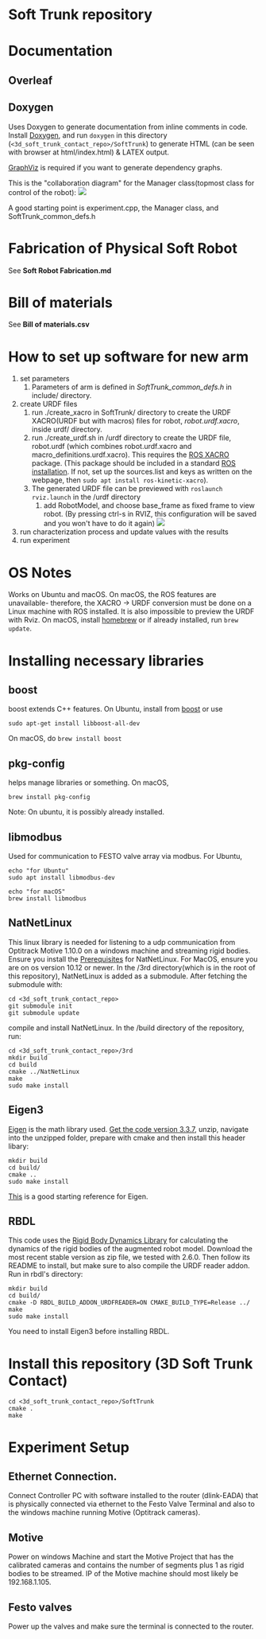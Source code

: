 # Soft Trunk repository
# Documentation
## Overleaf
## Doxygen
Uses Doxygen to generate documentation from inline comments in code.
Install [Doxygen](http://www.doxygen.nl), and run `doxygen` in this directory (`<3d_soft_trunk_contact_repo>/SoftTrunk`) to generate HTML (can be seen with browser at html/index.html) & LATEX output.
 
[GraphViz](https://www.graphviz.org/download/) is required if you want to generate dependency graphs. 

This is the "collaboration diagram" for the Manager class(topmost class for control of the robot):
![](./img/collaboration_diagram.png)

A good starting point is experiment.cpp, the Manager class, and SoftTrunk_common_defs.h

# Fabrication of Physical Soft Robot
See **Soft Robot Fabrication.md**

# Bill of materials
See **Bill of materials.csv**

# How to set up software for new arm
1. set parameters
    1. Parameters of arm is defined in *SoftTrunk_common_defs.h* in include/ directory.
1. create URDF files
    1. run ./create_xacro in SoftTrunk/ directory to create the URDF XACRO(URDF but with macros) files for robot, *robot.urdf.xacro*, inside urdf/ directory.
    1. run ./create_urdf.sh in /urdf directory to create the URDF file, robot.urdf (which combines robot.urdf.xacro and macro_definitions.urdf.xacro). 
    This requires the [ROS XACRO](http://wiki.ros.org/xacro) package. (This package should be included in a standard [ROS installation](http://wiki.ros.org/kinetic/Installation/Ubuntu). If not, set up the sources.list and keys as written on the webpage, then `sudo apt install ros-kinetic-xacro`).
    1. The generated URDF file can be previewed with `roslaunch rviz.launch` in the /urdf directory
        1. add RobotModel, and choose base_frame as fixed frame to view robot. (By pressing ctrl-s in RVIZ, this configuration will be saved and you won't have to do it again)
        ![](./img/rviz.png)
1. run characterization process and update values with the results
1. run experiment

# OS Notes
Works on Ubuntu and macOS. On macOS, the ROS features are unavailable- therefore, the XACRO -> URDF conversion must be done on a Linux machine with ROS installed. It is also impossible to preview the URDF with Rviz.
On macOS, install [homebrew](https://brew.sh/) or if already installed, run `brew update`.

# Installing necessary libraries
## boost
boost extends C++ features. On Ubuntu, install from [boost](https://www.boost.org/) or use 
```
sudo apt-get install libboost-all-dev
```

On macOS, do `brew install boost`

## pkg-config
helps manage libraries or something. On macOS,
```
brew install pkg-config
```
Note: On ubuntu, it is possibly already installed.

## libmodbus
Used for communication to FESTO valve array via modbus. For Ubuntu, 
```
echo "for Ubuntu"
sudo apt install libmodbus-dev

echo "for macOS"
brew install libmodbus
```

## NatNetLinux
This linux library is needed for listening to a udp communication from Optitrack Motive 1.10.0 on a windows machine and streaming rigid bodies. Ensure you install the [Prerequisites](https://github.com/rocketman768/NatNetLinux) for NatNetLinux.
For MacOS, ensure you are on os version 10.12 or newer.
In the /3rd directory(which is in the root of this repository), NatNetLinux is added as a submodule. After fetching the submodule with:
```
cd <3d_soft_trunk_contact_repo>
git submodule init
git submodule update
```
compile and install NatNetLinux. In the /build directory of the repository, run:
```
cd <3d_soft_trunk_contact_repo>/3rd
mkdir build
cd build
cmake ../NatNetLinux
make
sudo make install
```
## Eigen3
[Eigen](http://eigen.tuxfamily.org/index.php?title=Main_Page) is the math library used.
[Get the code version 3.3.7](http://bitbucket.org/eigen/eigen/get/3.3.7.zip), unzip, navigate into the unzipped folder, prepare with cmake and then install this header libary:
```
mkdir build
cd build/
cmake ..
sudo make install
```
[This](https://eigen.tuxfamily.org/dox/GettingStarted.html) is a good starting reference for Eigen.

## RBDL
This code uses the [Rigid Body Dynamics Library](https://rbdl.bitbucket.io/index.html) for calculating the dynamics of the rigid bodies of the augmented robot model.
Download the most recent stable version as zip file, we tested with 2.6.0. Then follow its README to install, but make sure to also compile the URDF reader addon. Run in rbdl's directory:
```
mkdir build
cd build/
cmake -D RBDL_BUILD_ADDON_URDFREADER=ON CMAKE_BUILD_TYPE=Release ../
make
sudo make install
```
You need to install Eigen3 before installing RBDL.

# Install this repository (3D Soft Trunk Contact)

```
cd <3d_soft_trunk_contact_repo>/SoftTrunk
cmake .
make
```

# Experiment Setup

## Ethernet Connection.
Connect Controller PC with software installed to the router (dlink-EADA) that is physically connected via ethernet to the Festo Valve Terminal and also to the windows machine running Motive (Optitrack cameras).

## Motive
Power on windows Machine and start the Motive Project that has the calibrated cameras and contains the number of segments plus 1 as rigid bodies to be streamed. IP of the Motive machine should most likely be 192.168.1.105.

## Festo valves
Power up the valves and make sure the terminal is connected to the router.

